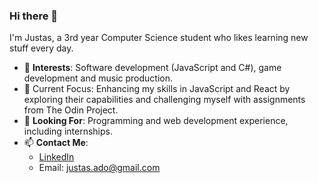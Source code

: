 ### Hi there 👋

I'm Justas, a 3rd year Computer Science student who likes learning new stuff every day.

- 👀 **Interests**: Software development (JavaScript and C#), game development and music production.
- 🌱 Current Focus: Enhancing my skills in JavaScript and React by exploring their capabilities and challenging myself with assignments from The Odin Project.
- 💞️ **Looking For**: Programming and web development experience, including internships.
- 📫 **Contact Me**:
  - [LinkedIn](https://www.linkedin.com/in/justas-adomaitis-7bb024213/)
  - Email: justas.ado@gmail.com

<!---
jusadocode/jusadocode is a ✨ special ✨ repository because its `README.md` (this file) appears on your GitHub profile.
You can click the Preview link to take a look at your changes.
--->
